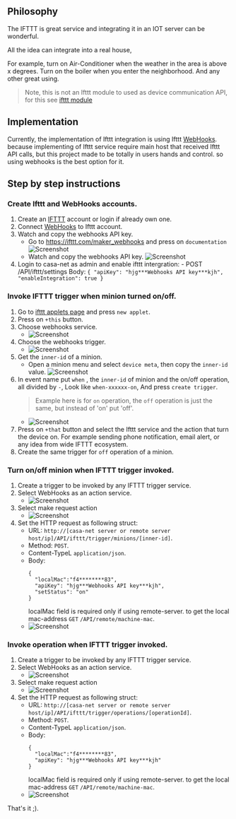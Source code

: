 ## Philosophy
The IFTTT is great service and integrating it in an IOT server can be wonderful.

All the idea can integrate into a real house,

For example, turn on Air-Conditioner when the weather in the area is above x degrees.
Turn on the boiler when you enter the neighborhood.
And any other great using.


> Note, this is not an Ifttt module to used as device communication API, for this see [ifttt module](../backend/src/modules/README.md#Ifttt-devies)

## Implementation
Currently, the implementation of Ifttt integration is using Ifttt [WebHooks](https://ifttt.com/maker_webhooks).
because implementing of Ifttt service require main host that received Ifttt API calls,
but this project made to be totally in users hands and control. so using webhooks is the best option for it.

## Step by step instructions

### Create Ifttt and WebHooks accounts.
1) Create an [IFTTT](https://ifttt.com/) account or login if already own one.
1) Connect [WebHooks](https://ifttt.com/maker_webhooks) to Ifttt account.
1) Watch and copy the webhooks API key.
    - Go to https://ifttt.com/maker_webhooks and press on `documentation`
        ![Screenshot](./screenshots/ifttt/go-to-webhooks-documentation.PNG)
    - Watch and copy the webhooks API key.
        ![Screenshot](./screenshots/ifttt/watch-webhooks-api-key.PNG)
1) Login to casa-net as admin and enable ifttt intergration:
        - POST /API/ifttt/settings
        Body:
        ```
        {
            "apiKey": "hjg***Webhooks API key***kjh",
            "enableIntegration": true
        }
        ```
  
### Invoke IFTTT trigger when minion turned on/off.
1) Go to [ifttt applets page](https://ifttt.com/my_applets) and press `new applet`.
1) Press on `+this` button.
1) Choose webhooks service. 
    - ![Screenshot](./screenshots/ifttt/choose-webhooks-service.PNG)
1) Choose the webhooks trigger. 
    - ![Screenshot](./screenshots/ifttt/choose-webhooks-trigger.PNG)
1) Get the `inner-id` of a minion.
    - Open a minion menu and select `device meta`, then copy the `inner-id` value.
        ![Screenshot](./screenshots/ifttt/copy-inner-id.PNG)
1) In event name put `when` , the `inner-id` of minion and the on/off operation, all divided by `-`, Look like `when-xxxxxx-on`, And press `create trigger`.
    > Example here is for `on` operation, the `off` operation is just the same, but instead of 'on' put 'off'. 
    - ![Screenshot](./screenshots/ifttt/put-trigger-name.PNG)
1) Press on `+that` button and select the Ifttt service and the action that turn the device on.
For example sending phone notification, email alert, or any idea from wide IFTTT ecosystem.
1) Create the same trigger for `off` operation of a minion.

### Turn on/off minion when IFTTT trigger invoked.
1) Create a trigger to be invoked by any IFTTT trigger service.
1) Select WebHooks as an action service.
    - ![Screenshot](./screenshots/ifttt/select-action-service.PNG)
1) Select make request action
    - ![Screenshot](./screenshots/ifttt/choose-action.PNG)
1) Set the HTTP request as following struct:
    - URL: `http://[casa-net server or remote server host/ip]/API/ifttt/trigger/minions/[inner-id]`.
    - Method: `POST`.
    - Content-TypeL `application/json`.
    - Body: 
      ```
      { 
        "localMac":"f4********83",
        "apiKey": "hjg***Webhooks API key***kjh",
        "setStatus": "on" 
      }
      ```
      localMac field is required only if using remote-server. to get the local mac-address `GET` `/API/remote/machine-mac`.
     - ![Screenshot](./screenshots/ifttt/trigger-minion-request.PNG)

### Invoke operation when IFTTT trigger invoked.
1) Create a trigger to be invoked by any IFTTT trigger service.
1) Select WebHooks as an action service.
    - ![Screenshot](./screenshots/ifttt/select-action-service.PNG)
1) Select make request action
    - ![Screenshot](./screenshots/ifttt/choose-action.PNG)
1) Set the HTTP request as following struct:
    - URL: `http://[casa-net server or remote server host/ip]/API/ifttt/trigger/operations/[operationId]`.
    - Method: `POST`.
    - Content-TypeL `application/json`.
    - Body: 
      ```
      { 
        "localMac":"f4********83",
        "apiKey": "hjg***Webhooks API key***kjh"
      }
      ```
      localMac field is required only if using remote-server. to get the local mac-address `GET` `/API/remote/machine-mac`.
     - ![Screenshot](./screenshots/ifttt/trigger-operation-request.PNG)

That's it ;).
